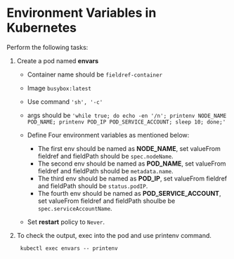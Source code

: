 # Environment Variables in Kubernetes

Perform the following tasks:

1. Create a pod named **envars**
    * Container name should be `fieldref-container`
    * Image `busybox:latest`
    * Use command `'sh', '-c'` 
    * args should be `'while true; do echo -en '/n'; printenv NODE_NAME POD_NAME; printenv POD_IP POD_SERVICE_ACCOUNT; sleep 10; done;'`
    * Define Four environment variables as mentioned below:
        * The first env should be named as **NODE_NAME**, set valueFrom fieldref and fieldPath should be `spec.nodeName`.
        * The second env should be named as **POD_NAME**, set valueFrom fieldref and fieldPath should be `metadata.name`.
        * The third env should be named as **POD_IP**, set valueFrom fieldref and fieldPath should be `status.podIP`.
        * The fourth env should be named as **POD_SERVICE_ACCOUNT**, set valueFrom fieldref and fieldPath shoulbe be `spec.serviceAccountName`.

    * Set **restart** policy to `Never`.

2. To check the output, exec into the pod and use printenv command.

        kubectl exec envars -- printenv

